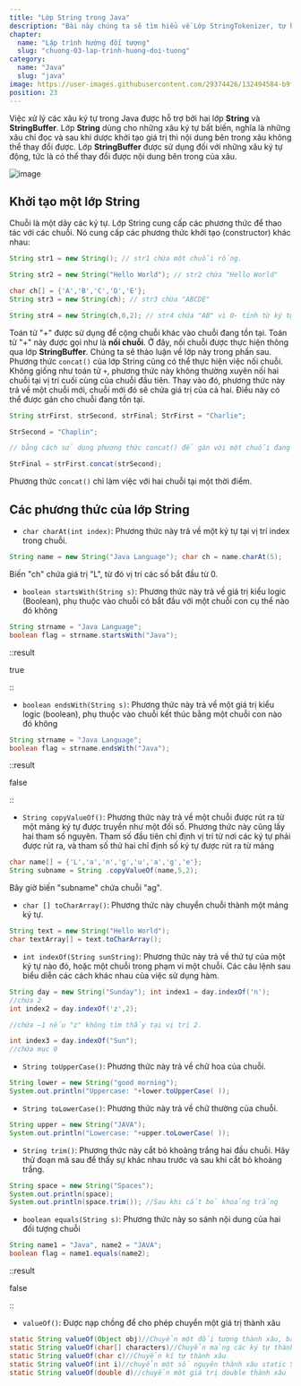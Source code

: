 ```yaml
---
title: "Lớp String trong Java"
description: "Bài này chúng ta sẽ tìm hiểu về Lớp StringTokenizer, tự học lập trình java, chia sẻ kiến thức về java"
chapter:
  name: "Lập trình hướng đối tượng"
  slug: "chuong-03-lap-trinh-huong-doi-tuong"
category:
  name: "Java"
  slug: "java"
image: https://user-images.githubusercontent.com/29374426/132494584-b9f248b5-258d-4760-9d5a-150a366f05e8.png
position: 23
---
```


Việc xử lý các xâu ký tự trong Java được hỗ trợ bởi hai lớp **String** và **StringBuffer**. Lớp **String** dùng cho những xâu ký tự bất biến, nghĩa là những xâu chỉ đọc và sau khi dược khởi tạo giá trị thì nội dung bên trong xâu không thể thay đổi được. Lớp **StringBuffer** được sử dụng đối với những xâu ký tự động, tức là có thể thay đổi được nội dung bên trong của xâu.

![image](https://user-images.githubusercontent.com/29374426/132494584-b9f248b5-258d-4760-9d5a-150a366f05e8.png)

## Khởi tạo một lớp String

Chuỗi là một dãy các ký tự. Lớp String cung cấp các phương thức để thao tác với các chuỗi. Nó cung cấp các phương thức khởi tạo (constructor) khác nhau:

```java
String str1 = new String(); // str1 chứa một chuỗi rống.

String str2 = new String("Hello World"); // str2 chứa "Hello World"

char ch[] = {'A','B','C','D','E'};
String str3 = new String(ch); // str3 chứa "ABCDE"

String str4 = new String(ch,0,2); // str4 chứa "AB" vì 0- tính từ ký tự bắt đầu, 2- là số lượng ký tự kể từ ký tự bắt đầu.
```

Toán tử "+" được sử dụng để cộng chuỗi khác vào chuỗi đang tồn tại. Toán tử "+" này được gọi như là **nối chuỗi**. Ở đây, nối chuỗi được thực hiện thông qua lớp **StringBuffer**. Chúng ta sẽ thảo luận về lớp này trong phần sau. Phương thức `concat()` của lớp String cũng có thể thực hiện việc nối chuỗi. Không giống như toán tử `+`, phương thức này không thường xuyên nối hai chuỗi tại vị trí cuối cùng của chuỗi đầu tiên. Thay vào đó, phương thức này trả về một chuỗi mới, chuỗi mới đó sẽ chứa giá trị của cả hai. Điều này có thể được gán cho chuỗi đang tồn tại.

```java
String strFirst, strSecond, strFinal; StrFirst = "Charlie";

StrSecond = "Chaplin";

// bằng cách sử dụng phương thức concat() để gán với một chuỗi đang tồn tại.

StrFinal = strFirst.concat(strSecond);
```

Phương thức `concat()` chỉ làm việc với hai chuỗi tại một thời điểm.

## Các phương thức của lớp String

- `char charAt(int index)`: Phương thức này trả về một ký tự tại vị trí index trong chuỗi.

```java
String name = new String("Java Language"); char ch = name.charAt(5);
```

Biến "ch" chứa giá trị "L", từ đó vị trí các số bắt đầu từ 0.

- `boolean startsWith(String s)`: Phương thức này trả về giá trị kiểu logic (Boolean), phụ thuộc vào chuỗi có bắt đầu với một chuỗi con cụ thể nào đó không

```java
String strname = "Java Language";
boolean flag = strname.startsWith("Java");
```

::result

true</code>

::

- `boolean endsWith(String s)`: Phương thức này trả về một giá trị kiểu logic (boolean), phụ thuộc vào chuỗi kết thúc bằng một chuỗi con nào đó không

```java
String strname = "Java Language";
boolean flag = strname.endsWith("Java");
```

::result

false</code>

::

- `String copyValueOf()`: Phương thức này trả về một chuỗi được rút ra từ một mảng ký tự được truyền như một đối số. Phương thức này cũng lấy hai tham số nguyên. Tham số đầu tiên chỉ định vị trí từ nơi các ký tự phải được rút ra, và tham số thứ hai chỉ định số ký tự được rút ra từ mảng

```java
char name[] = {'L','a','n','g','u','a','g','e'};
String subname = String .copyValueOf(name,5,2);
```

Bây giờ biến "subname" chứa chuỗi "ag".

- `char [] toCharArray()`: Phương thức này chuyển chuỗi thành một mảng ký tự.

```java
String text = new String("Hello World");
char textArray[] = text.toCharArray();
```

- `int indexOf(String sunString)`: Phương thức này trả về thứ tự của một ký tự nào đó, hoặc một chuỗi trong phạm vi một chuỗi. Các câu lệnh sau biểu diễn các cách khác nhau của việc sử dụng hàm.

```java
String day = new String("Sunday"); int index1 = day.indexOf('n');
//chứa 2
int index2 = day.indexOf('z',2);

//chứa –1 nếu "z" không tìm thấy tại vị trí 2.

int index3 = day.indexOf("Sun");
//chứa mục 0
```

- `String toUpperCase()`: Phương thức này trả về chữ hoa của chuỗi.

```java
String lower = new String("good morning");
System.out.println("Uppercase: "+lower.toUpperCase( ));
```

- `String toLowerCase()`: Phương thức này trả về chữ thường của chuỗi.

```java
String upper = new String("JAVA");
System.out.println("Lowercase: "+upper.toLowerCase( ));
```

- `String trim()`: Phương thức này cắt bỏ khoảng trắng hai đầu chuỗi. Hãy thử đoạn mã sau để thấy sự khác nhau trước và sau khi cắt bỏ khoảng trắng.

```java
String space = new String("Spaces");
System.out.println(space);
System.out.println(space.trim()); //Sau khi cắt bỏ khoảng trắng
```

- `boolean equals(String s)`: Phương thức này so sánh nội dung của hai đối tượng chuỗi

```java
String name1 = "Java", name2 = "JAVA";
boolean flag = name1.equals(name2);
```

::result

false</code>

::

- `valueOf()`: Được nạp chồng để cho phép chuyển một giá trị thành xâu

```java
static String valueOf(Object obj)//Chuyển một đối tượng thành xâu, bẳng cách gọi đến phương thức toString của đối tượng obj
static String valueOf(char[] characters)//Chuyển mảng các ký tự thành xâu. static String valueOf(boolean b)//Chuyển một giá trị logic thành xâu, xâu nhận được là "true" hoặc "false" tương ứng với giá trị true hoặc false của b
static String valueOf(char c)//Chuyển kí tự thành xâu
static String valueOf(int i)//chuyển một số nguyên thành xâu static String valueOf(long l)//Chuyển một giá trị long thành xâu static String valueOf(float f)//chuyển một giá trị float thành xâu
static String valueOf(double d)//chuyển một giá trị double thành xâu
```

